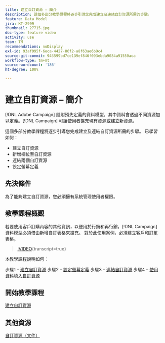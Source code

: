 ```yaml
---
title: 建立自訂資源 – 簡介
description: 這個多部分教學課程將逐步引導您完成建立及連結自訂資源所需的步驟。
feature: Data Model
jira: KT-2999
thumbnail: 27715.jpg
doc-type: feature video
activity: use
team: TM
recommendations: noDisplay
exl-id: 93af995f-6eca-4427-86f2-a8f63ae6b9c4
source-git-commit: 943599bd7ce139ef846f093ebda9084a91550aca
workflow-type: tm+mt
source-wordcount: '186'
ht-degree: 100%

---
```


# 建立自訂資源 – 簡介

[!DNL Adobe Campaign] 隨附預先定義的資料模型，其中資料會透過不同資源加以定義。[!DNL Campaign] 可讓使用者擴充現有資源或建立新資源。

這個多部分教學課程將逐步引導您完成建立及連結自訂資源所需的步驟。
已學習如何：

* 建立自訂資源
* 新增欄位至自訂資源
* 連結兩個自訂資源
* 設定螢幕定義

## 先決條件

為了能夠建立自訂資源，您必須擁有系統管理使用者權限。

## 教學課程概觀

若要使用客戶訂購內容的其他資訊，以便用於行銷和再行銷，[!DNL Campaign]資料模型必須借由新增自訂表格來擴充。 對於此使用案例，必須建立客戶和訂單表格。

>[!VIDEO](https://video.tv.adobe.com/v/27715?learn=on){transcript=true}

本教學課程說明如何：

步驟1 – [建立自訂資源](./creating-a-custom-resource.md)
步驟2 – [設定螢幕定義](./configuring-a-screen-definition-for-a-custom-resource.md)
步驟3 – [連結自訂資源](./linking-custom-resources.md)
步驟4 – [使用資料填入自訂資源](./populate-custom-resources-with-data.md)

## 開始教學課程

[建立自訂資源](./creating-a-custom-resource.md)

## 其他資源

[自訂資源（文件）](https://experienceleague.adobe.com/docs/campaign-standard/using/working-with-apis/global-concepts/custom-resources.html?lang=zh-Hant)
